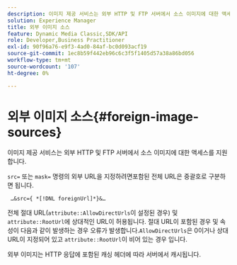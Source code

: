 ```yaml
---
description: 이미지 제공 서비스는 외부 HTTP 및 FTP 서버에서 소스 이미지에 대한 액세스를 지원합니다.
solution: Experience Manager
title: 외부 이미지 소스
feature: Dynamic Media Classic,SDK/API
role: Developer,Business Practitioner
exl-id: 90f96a76-e9f3-4ad0-84af-bc0d093acf19
source-git-commit: 1ec8b59f442eb96c6c3f5f1405d57a38a86bd056
workflow-type: tm+mt
source-wordcount: '107'
ht-degree: 0%

---
```


# 외부 이미지 소스{#foreign-image-sources}

이미지 제공 서비스는 외부 HTTP 및 FTP 서버에서 소스 이미지에 대한 액세스를 지원합니다.

`src=` 또는 `mask=` 명령의 외부 URL을 지정하려면포함된 전체 URL은 중괄호로 구분하면 됩니다.

` …&src={ *[!DNL foreignUrl]*}&…`

전체 절대 URL(`attribute::AllowDirectUrls`이 설정된 경우) 및 `attribute::RootUrl`에 상대적인 URL이 허용됩니다. 절대 URL이 포함된 경우 및 속성이 다음과 같이 발생하는 경우 오류가 발생합니다.`AllowDirectUrls`은 0이거나 상대 URL이 지정되어 있고 `attribute::RootUrl`이 비어 있는 경우 입니다.

외부 이미지는 HTTP 응답에 포함된 캐싱 헤더에 따라 서버에서 캐시됩니다.
